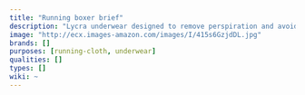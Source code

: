 ```yaml
---
title: "Running boxer brief"
description: "Lycra underwear designed to remove perspiration and avoid rubbing the crotch."
image: "http://ecx.images-amazon.com/images/I/415s6GzjdDL.jpg"
brands: []
purposes: [running-cloth, underwear]
qualities: []
types: []
wiki: ~
---
```

